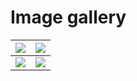 # Image gallery

![](https://github.com/artmenlope/matplotlib-fill_between-in-3D/blob/master/images/example1.svg) |  ![](https://github.com/artmenlope/matplotlib-fill_between-in-3D/blob/master/images/example2.svg)
| ------------- | ------------- |
![](https://github.com/artmenlope/matplotlib-fill_between-in-3D/blob/master/images/example3.svg)  |  ![](https://github.com/artmenlope/matplotlib-fill_between-in-3D/blob/master/images/example3b.svg)
